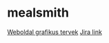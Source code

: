 # mealsmith
[Weboldal grafikus tervek](https://www.figma.com/file/kEIzqm4MtIAsdejj1ysTXi/Mealsmith?node-id=0%3A1&t=UvEJamMpTQ9QRSPy-0)
[Jira link](https://terfelszinszamito.atlassian.net/jira/software/projects/MS/boards/5/roadmap)
